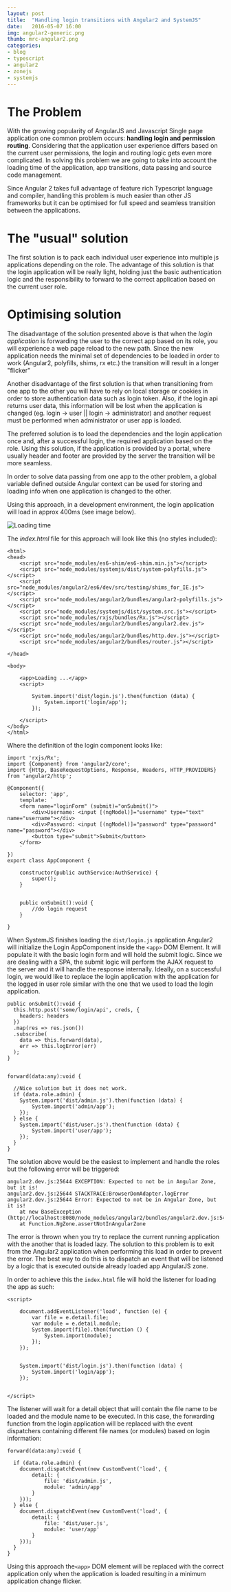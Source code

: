 ```yaml
---
layout: post
title:  "Handling login transitions with Angular2 and SystemJS"
date:   2016-05-07 16:00
img: angular2-generic.png
thumb: mrc-angular2.png
categories: 
- blog
- typescript
- angular2
- zonejs
- systemjs
---
```


# The Problem #

With the growing popularity of AngularJS and Javascript Single page application one common problem occurs:
**handling login and permission routing**. 
Considering that the application user experience differs based on the current user permissions, the login and routing logic
gets even more complicated. In solving this problem we are going to take into account the loading time
of the application, app transitions, data passing and source code management.

Since Angular 2 takes full advantage of feature rich Typescript language and compiler, handling this problem
is much easier than other JS frameworks but it can be optimised for full speed and seamless transition 
between the applications.

# The "usual" solution #

The first solution is to pack each individual user experience into multiple js applications
depending on the role. The advantage of this solution is that the login application will be really
light, holding just the basic authentication logic and the responsibility to forward to the correct
application based on the current user role. 

# Optimising solution #

The disadvantage of the solution presented above is that when the *login application* is forwarding
the user to the correct app based on its role, you will experience a web page reload to the new path.
Since the new application needs the minimal set of dependencies to be loaded in order to work 
(Angular2, polyfills, shims, rx etc.) the transition will result in a longer "flicker"

Another disadvantage of the first solution is that when transitioning from one app to the
other you will have to rely on local storage or cookies in order to store authentication
data such as login token. Also, if the login api returns user data, this information will 
be lost when the application  is changed (eg. login -> user || login -> administrator) 
and another request must be performed when administrator or user app is loaded.

The preferred solution is to load the dependencies and the login application once and,
after a successful login, the required application based on the role. 
Using this solution, if the application is provided by a portal, 
where usually header and footer are provided by the server the transition will be more seamless. 

In order to solve data passing from one app to the other problem, 
a global variable defined outside Angular context can be used for storing and loading
info when one application is changed to the other.

Using this approach, in a development environment, the login application will load in approx 400ms (see image below).

![Loading time](/assets/img/blog/handling_login_1.png)

The *index.html* file for this approach will look like this (no styles included):

```
<html>
<head>
    <script src="node_modules/es6-shim/es6-shim.min.js"></script>
    <script src="node_modules/systemjs/dist/system-polyfills.js"></script>
    <script src="node_modules/angular2/es6/dev/src/testing/shims_for_IE.js"></script>
    <script src="node_modules/angular2/bundles/angular2-polyfills.js"></script>
    <script src="node_modules/systemjs/dist/system.src.js"></script>
    <script src="node_modules/rxjs/bundles/Rx.js"></script>
    <script src="node_modules/angular2/bundles/angular2.dev.js"></script>
    <script src="node_modules/angular2/bundles/http.dev.js"></script>
    <script src="node_modules/angular2/bundles/router.js"></script>

</head>

<body>

    <app>Loading ...</app>
    <script>
    
        System.import('dist/login.js').then(function (data) {
            System.import('login/app');
        });
    
    </script>
</body>
</html>
```

Where the definition of the login component looks like:

```
import 'rxjs/Rx';
import {Component} from 'angular2/core';
import {Http, BaseRequestOptions, Response, Headers, HTTP_PROVIDERS} from 'angular2/http';

@Component({
    selector: 'app',
    template: `
    <form name="loginForm" (submit)="onSubmit()">
        <div>Username: <input [(ngModel)]="username" type="text" name="username"></div>
        <div>Password: <input [(ngModel)]="password" type="password" name="password"></div>
        <button type="submit">Submit</button>
    </form>
    `
})
export class AppComponent {

    constructor(public authService:AuthService) {
        super();
    }


    public onSubmit():void {
        //do login request
    }

}
```

When SystemJS finishes loading the ```dist/login.js``` application Angular2 will
initialize the Login AppComponent inside the ```<app>``` DOM Element. It will populate it with
the basic login form and will hold the submit logic. Since we are dealing with a SPA, 
the submit logic will perform the AJAX request to the server and it will handle the 
response internally. Ideally, on a successful login, we would like to replace the 
login application with the application for the logged in user role similar with 
the one that we used to load the login application. 

```
public onSubmit():void {
  this.http.post('some/login/api', creds, {
    headers: headers
  })
  .map(res => res.json())
  .subscribe(
    data => this.forward(data),
    err => this.logError(err)
  );
}


forward(data:any):void {

  //Nice solution but it does not work.
  if (data.role.admin) {   
    System.import('dist/admin.js').then(function (data) {
        System.import('admin/app');
    });
  } else {
    System.import('dist/user.js').then(function (data) {
        System.import('user/app');
    });
  }
}

```

The solution above would be the easiest to implement and handle the 
roles but the following error will be triggered:

```
angular2.dev.js:25644 EXCEPTION: Expected to not be in Angular Zone, but it is!
angular2.dev.js:25644 STACKTRACE:BrowserDomAdapter.logError 
angular2.dev.js:25644 Error: Expected to not be in Angular Zone, but it is!
    at new BaseException (http://localhost:8080/node_modules/angular2/bundles/angular2.dev.js:5496:21)
    at Function.NgZone.assertNotInAngularZone 

```

The error is thrown when you try to replace the current running application with 
the another that is loaded lazy. The solution to this problem is to exit from the
Angular2 application when performing this load in order to prevent the error. 
The best way to do this is to dispatch an event that will be listened by
a logic that is executed outside already loaded app AngularJS zone.

In order to achieve this the ```index.html``` file will hold the listener 
for loading the app as such:

```
<script>

    document.addEventListener('load', function (e) {
        var file = e.detail.file;
        var module = e.detail.module;
        System.import(file).then(function () {
            System.import(module);
        });
    });


    System.import('dist/login.js').then(function (data) {
        System.import('login/app');
    });


</script>
```
The listener will wait for a detail object that will contain the file name
to be loaded and the module name to be executed. 
In this case, the forwarding function from the login application will be replaced with
the event dispatchers containing different file names (or modules) based on login information:

```
forward(data:any):void {

  if (data.role.admin) {   
    document.dispatchEvent(new CustomEvent('load', {
        detail: {
            file: 'dist/admin.js',
            module: 'admin/app'
        }
    }));
  } else {
    document.dispatchEvent(new CustomEvent('load', {
        detail: {
            file: 'dist/user.js',
            module: 'user/app'
        }
    }));
  }
}
```

Using this approach the```<app>``` DOM element will be replaced with the correct application
only when the application is loaded resulting in a minimum application change flicker.